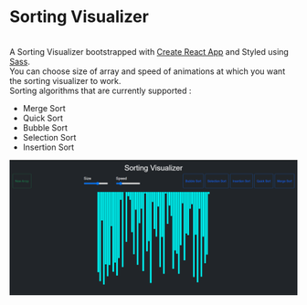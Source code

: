 <h1>Sorting Visualizer</h1>
<br>
A Sorting Visualizer bootstrapped with <a href="https://github.com/facebook/create-react-app">Create React App</a> and Styled using <a href="https://sass-lang.com">Sass</a>.<br>
You can choose size of array and speed of animations at which you want the sorting visualizer to work.<br>
Sorting algorithms that are currently supported :<br>
<ul><li>Merge Sort</li><li>Quick Sort</li><li>Bubble Sort</li><li>Selection Sort</li><li>Insertion Sort</li></ul>
<img src="https://github.com/diwanshu2004/Sorting-Visualiser/blob/main/Sorting%20Visualiser/img/img1.png">
